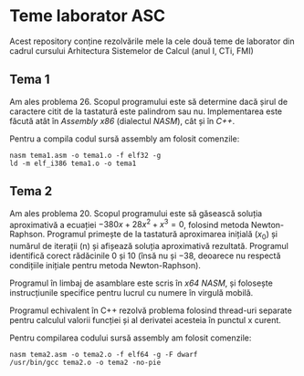 # Teme laborator ASC
Acest repository conține rezolvările mele la cele două teme de laborator din cadrul cursului Arhitectura Sistemelor de Calcul (anul I, CTi, FMI)


## Tema 1
Am ales problema 26. Scopul programului este să determine dacă șirul de caractere citit de la tastatură este palindrom sau nu. Implementarea este făcută atât în _Assembly x86_ (dialectul _NASM_), cât și în _C++_.

Pentru a compila codul sursă assembly am folosit comenzile:
```
nasm tema1.asm -o tema1.o -f elf32 -g
ld -m elf_i386 tema1.o -o tema1
```


## Tema 2
Am ales problema 20. Scopul programului este să găsească soluția aproximativă a ecuației $-380x + 28x^2 + x^3 = 0$, folosind metoda Newton-Raphson. Programul primește de la tastatură aproximarea inițială ($x_0$) și numărul de iterații (n) și afișează soluția aproximativă rezultată. Programul identifică corect rădăcinile $0$ și $10$ (însă nu și $-38$, deoarece nu respectă condițiile inițiale pentru metoda Newton-Raphson).

Programul în limbaj de asamblare este scris în _x64 NASM_, și folosește instrucțiunile specifice pentru lucrul cu numere în virgulă mobilă.

Programul echivalent în C++ rezolvă problema folosind thread-uri separate pentru calculul valorii funcției și al derivatei acesteia în punctul x curent.

Pentru compilarea codului sursă assembly am folosit comenzile:
```
nasm tema2.asm -o tema2.o -f elf64 -g -F dwarf
/usr/bin/gcc tema2.o -o tema2 -no-pie
```
